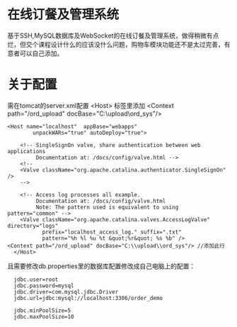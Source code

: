 # 在线订餐及管理系统
基于SSH,MySQL数据库及WebSocket的在线订餐及管理系统，做得稍微有点烂，但交个课程设计什么的应该没什么问题，购物车模块功能还不是太过完善，有意者可以自己添加。
# 关于配置
需在tomcat的server.xml配置  \<Host\> 标签里添加 \<Context path="/ord_upload" docBase="C:\\upload\\ord_sys"/\>
	
    <Host name="localhost"  appBase="webapps"
            unpackWARs="true" autoDeploy="true">

        <!-- SingleSignOn valve, share authentication between web applications
             Documentation at: /docs/config/valve.html -->
        <!--
        <Valve className="org.apache.catalina.authenticator.SingleSignOn" />
        -->

        <!-- Access log processes all example.
             Documentation at: /docs/config/valve.html
             Note: The pattern used is equivalent to using pattern="common" -->
        <Valve className="org.apache.catalina.valves.AccessLogValve" directory="logs"
               prefix="localhost_access_log." suffix=".txt"
               pattern="%h %l %u %t &quot;%r&quot; %s %b" />
	<Context path="/ord_upload" docBase="C:\\upload\\ord_sys"/> //添加此行
      </Host>
且需要修改db.properties里的数据库配置修改成自己电脑上的配置：

	  jdbc.user=root   
	  jdbc.password=mysql
	  jdbc.driver=com.mysql.jdbc.Driver
	  jdbc.url=jdbc:mysql://localhost:3306/order_demo 

	  jdbc.minPoolSize=5
	  jdbc.maxPoolSize=10


